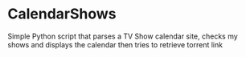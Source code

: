 # CalendarShows
Simple Python script that parses a TV Show calendar site, checks my shows and displays the calendar then tries to retrieve torrent link
